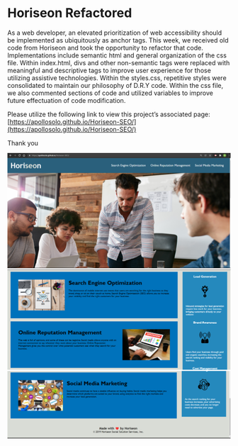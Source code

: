 # Horiseon Refactored
As a web developer, an elevated prioritization of web accessibility should be implemented as ubiquitously as anchor tags. This week, we received old code from Horiseon and took the opportunity to refactor that code. 
Implementations include semantic html and general organization of the css file. Within index.html, divs and other non-semantic tags were replaced with meaningful and descriptive tags to improve user experience for those utilizing assistive technologies. 
Within the styles.css, repetitive styles were consolidated to maintain our philosophy of D.R.Y code. Within the css file, we also commented sections of code and utilized variables to improve future effectuation of code modification. 

Please utilize the following link to view this project’s associated page: [https://apollosolo.github.io/Horiseon-SEO/](https://apollosolo.github.io/Horiseon-SEO/)

Thank you


![brand-awareness](/assets/images/horiseon-1.png)
![brand-awareness](/assets/images/horiseon-2.png)
![brand-awareness](/assets/images/horiseon-3.png)